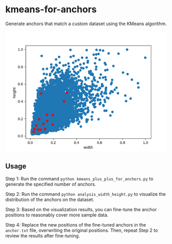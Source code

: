 # kmeans-for-anchors
Generate anchors that match a custom dataset using the KMeans algorithm.

![visualization](vis-shape.png)

## Usage
Step 1: Run the command `python kmeans_plus_plus_for_anchors.py` to generate the specified number of anchors.  

Step 2: Run the command `python analysis_width_height.py` to visualize the distribution of the anchors on the dataset.  

Step 3: Based on the visualization results, you can fine-tune the anchor positions to reasonably cover more sample data.

Step 4: Replace the new positions of the fine-tuned anchors in the `anchor.txt` file, overwriting the original positions. Then, repeat Step 2 to review the results after fine-tuning.
